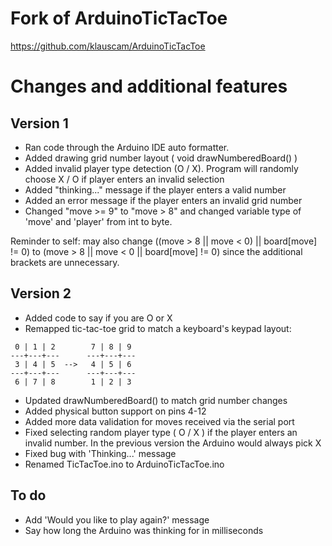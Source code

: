 # Fork of ArduinoTicTacToe
https://github.com/klauscam/ArduinoTicTacToe

# Changes and additional features
## Version 1
* Ran code through the Arduino IDE auto formatter.
* Added drawing grid number layout ( void drawNumberedBoard() )
* Added invalid player type detection (O / X). Program will randomly choose X / O if player enters an invalid selection
* Added "thinking..." message if the player enters a valid number
* Added an error message if the player enters an invalid grid number
* Changed "move >= 9" to "move > 8" and changed variable type of 'move' and 'player' from int to byte.

Reminder to self: may also change ((move > 8 || move < 0) || board[move] != 0) to (move > 8 || move < 0 || board[move] != 0) since the additional brackets are unnecessary.

## Version 2
* Added code to say if you are O or X
* Remapped tic-tac-toe grid to match a keyboard's keypad layout:
```
 0 | 1 | 2        7 | 8 | 9
---+---+---      ---+---+---
 3 | 4 | 5  -->   4 | 5 | 6
---+---+---      ---+---+---
 6 | 7 | 8        1 | 2 | 3
```
* Updated drawNumberedBoard() to match grid number changes
* Added physical button support on pins 4-12
* Added more data validation for moves received via the serial port
* Fixed selecting random player type ( O / X ) if the player enters an invalid number. In the previous version the Arduino would always pick X
* Fixed bug with 'Thinking...' message
* Renamed TicTacToe.ino to ArduinoTicTacToe.ino

## To do
* Add 'Would you like to play again?' message
* Say how long the Arduino was thinking for in milliseconds
